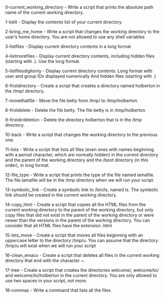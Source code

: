 0-current_working_directory - Write a script that prints the absolute path name of the current working directory.



1-listit - Display the contents list of your current directory.



2-bring_me_home - Write a script that changes the working directory to the user’s home directory. You are not allowed to use any shell variables



3-listfiles - Display current directory contents in a long format



4-listmorefiles - Display current directory contents, including hidden files (starting with .). Use the long format.



5-listfilesdigitonly - Display current directory contents. Long format with user and group IDs displayed numerically And hidden files (starting with .)



6-firstdirectory - Create a script that creates a directory named holberton in the /tmp/ directory.



7-movethatfile - Move the file betty from /tmp/ to /tmp/holberton.



8-firstdelete - Delete the file betty. The file betty is in /tmp/holberton



9-firstdirdeletion - Delete the directory holberton that is in the /tmp directory.



10-back - Write a script that changes the working directory to the previous one.



11-lists - Write a script that lists all files (even ones with names beginning with a period character, which are normally hidden) in the current directory and the parent of the working directory and the /boot directory (in this order), in long format.



12-file_type - Write a script that prints the type of the file named iamafile. The file iamafile will be in the /tmp directory when we will run your script.



13-symbolic_link - Create a symbolic link to /bin/ls, named ls. The symbolic link should be created in the current working directory.



14-copy_html - Create a script that copies all the HTML files from the current working directory to the parent of the working directory, but only copy files that did not exist in the parent of the working directory or were newer than the versions in the parent of the working directory. You can consider that all HTML files have the extension .html



15-lets_move - Create a script that moves all files beginning with an uppercase letter to the directory /tmp/u. You can assume that the directory /tmp/u will exist when we will run your script



16-clean_emacs - Create a script that deletes all files in the current working directory that end with the character ~.



17-tree - Create a script that creates the directories welcome/, welcome/to/ and welcome/to/holberton in the current directory. You are only allowed to use two spaces in your script, not more.



18-commas - Write a command that lists all the files
